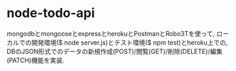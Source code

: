 # node-todo-api
mongodbとmongooseとexpressとherokuとPostmanとRobo3Tを使って, ローカルでの開発環境($ node server.js)とテスト環境($ npm test)とheroku上での, DBのJSON形式でのデータの新規作成(POST)/閲覧(GET)/削除(DELETE)/編集(PATCH)機能を実装.
